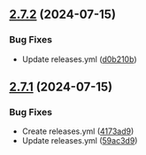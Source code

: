 ## [2.7.2](https://github.com/Pradumnasaraf/BioDrop-CLI/compare/v2.7.1...v2.7.2) (2024-07-15)


### Bug Fixes

* Update releases.yml ([d0b210b](https://github.com/Pradumnasaraf/BioDrop-CLI/commit/d0b210bc451d51908e2e9edae8f12f4c4a19725e))



## [2.7.1](https://github.com/Pradumnasaraf/BioDrop-CLI/compare/4173ad93337ca0af076609fbe41357ebca087084...v2.7.1) (2024-07-15)


### Bug Fixes

* Create releases.yml ([4173ad9](https://github.com/Pradumnasaraf/BioDrop-CLI/commit/4173ad93337ca0af076609fbe41357ebca087084))
* Update releases.yml ([59ac3d9](https://github.com/Pradumnasaraf/BioDrop-CLI/commit/59ac3d9213360c68e800e8384938e5c6ec1b0b6b))



